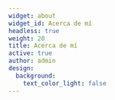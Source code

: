 ```yaml
---
widget: about
widget_id: Acerca de mí
headless: true
weight: 20
title: Acerca de mí
active: true
author: admin
design:
  background:
    text_color_light: false
---
```

